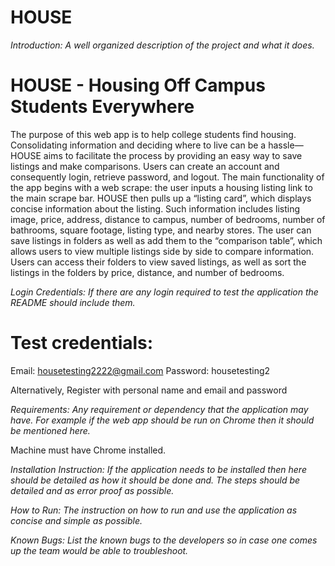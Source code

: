 # HOUSE

*Introduction: A well organized description of the project and what it does.*

# HOUSE - Housing Off Campus Students Everywhere

The purpose of this web app is to help college students find housing.  Consolidating information and deciding where to live can be a hassle— HOUSE aims to facilitate the process by providing an easy way to save listings and make comparisons. Users can create an account and consequently login, retrieve password, and logout.  The main functionality of the app begins with a web scrape: the user inputs a housing listing link to the main scrape bar.  HOUSE then pulls up a “listing card”, which displays concise information about the listing.  Such information includes listing image, price, address, distance to campus, number of bedrooms, number of bathrooms, square footage, listing type, and nearby stores.  The user can save listings in folders as well as add them to the “comparison table”, which allows users to view multiple listings side by side to compare information.  Users can access their folders to view saved listings, as well as sort the listings in the folders by price, distance, and number of bedrooms.

*Login Credentials: If there are any login required to test the application the README should include them.*

# Test credentials:
Email:  housetesting2222@gmail.com
Password: housetesting2 

Alternatively,
Register with personal name and email and password

*Requirements: Any requirement or dependency that the application may have. For example if the web app should be run on Chrome then it should be mentioned here.*

Machine must have Chrome installed.

*Installation Instruction: If the application needs to be installed then here should be detailed as how it should be done and. The steps should be detailed and as error proof as possible.*

*How to Run: The instruction on how to run and use the application as concise and simple as possible.*

*Known Bugs: List the known bugs to the developers so in case one comes up the team would be able to troubleshoot.*
